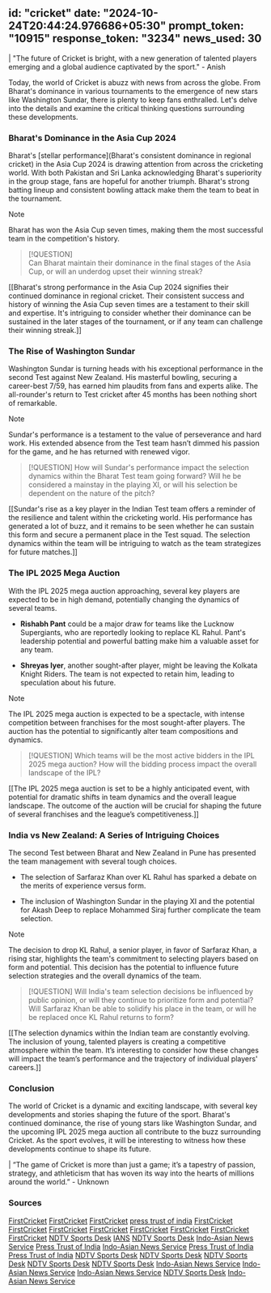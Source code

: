 
id: "cricket"
date: "2024-10-24T20:44:24.976686+05:30"
prompt_token: "10915"
response_token: "3234"
news_used: 30
------
| "The future of Cricket is bright, with a new generation of talented players emerging and a global audience captivated by the sport." - Anish

Today, the world of Cricket is abuzz with news from across the globe. From Bharat's dominance in various tournaments to the emergence of new stars like Washington Sundar, there is plenty to keep fans enthralled. Let's delve into the details and examine the critical thinking questions surrounding these developments. 

### Bharat's Dominance in the Asia Cup 2024

Bharat's [stellar performance](Bharat's consistent dominance in regional cricket) in the Asia Cup 2024 is drawing attention from across the cricketing world. With both Pakistan and Sri Lanka acknowledging Bharat's superiority in the group stage, fans are hopeful for another triumph. Bharat's strong batting lineup and consistent bowling attack make them the team to beat in the tournament.

> [!NOTE]  
> Bharat has won the Asia Cup seven times, making them the most successful team in the competition's history.

> [!QUESTION]  
> Can Bharat maintain their dominance in the final stages of the Asia Cup, or will an underdog upset their winning streak?

[[Bharat's strong performance in the Asia Cup 2024 signifies their continued dominance in regional cricket. Their consistent success and history of winning the Asia Cup seven times are a testament to their skill and expertise. It's intriguing to consider whether their dominance can be sustained in the later stages of the tournament, or if any team can challenge their winning streak.]]

### The Rise of Washington Sundar

Washington Sundar is turning heads with his exceptional performance in the second Test against New Zealand.  His masterful bowling, securing a career-best 7/59, has earned him plaudits from fans and experts alike. The all-rounder's return to Test cricket after 45 months has been nothing short of remarkable.

> [!NOTE]
> Sundar's performance is a testament to the value of perseverance and hard work. His extended absence from the Test team hasn’t dimmed his passion for the game, and he has returned with renewed vigor. 

> [!QUESTION]
> How will Sundar's performance impact the selection dynamics within the Bharat Test team going forward? Will he be considered a mainstay in the playing XI, or will his selection be dependent on the nature of the pitch?

[[Sundar's rise as a key player in the Indian Test team offers a reminder of the resilience and talent within the cricketing world. His performance has generated a lot of buzz, and it remains to be seen whether he can sustain this form and secure a permanent place in the Test squad. The selection dynamics within the team will be intriguing to watch as the team strategizes for future matches.]]

### The IPL 2025 Mega Auction 

With the IPL 2025 mega auction approaching, several key players are expected to be in high demand, potentially changing the dynamics of several teams. 

- **Rishabh Pant** could be a major draw for teams like the Lucknow Supergiants, who are reportedly looking to replace KL Rahul. Pant's leadership potential and powerful batting make him a valuable asset for any team.

- **Shreyas Iyer**, another sought-after player, might be leaving the Kolkata Knight Riders. The team is not expected to retain him, leading to speculation about his future.

> [!NOTE]
> The IPL 2025 mega auction is expected to be a spectacle, with intense competition between franchises for the most sought-after players. The auction has the potential to significantly alter team compositions and dynamics. 

> [!QUESTION]
> Which teams will be the most active bidders in the IPL 2025 mega auction?  How will the bidding process impact the overall landscape of the IPL?

[[The IPL 2025 mega auction is set to be a highly anticipated event, with potential for dramatic shifts in team dynamics and the overall league landscape.  The outcome of the auction will be crucial for shaping the future of several franchises and the league’s competitiveness.]]

### India vs New Zealand: A Series of Intriguing Choices

The second Test between Bharat and New Zealand in Pune has presented the team management with several tough choices.  

- The selection of Sarfaraz Khan over KL Rahul has sparked a debate on the merits of experience versus form. 

- The inclusion of Washington Sundar in the playing XI and the potential for Akash Deep to replace Mohammed Siraj further complicate the team selection.

> [!NOTE]
> The decision to drop KL Rahul, a senior player, in favor of Sarfaraz Khan, a rising star, highlights the team's commitment to selecting players based on form and potential. This decision has the potential to influence future selection strategies and the overall dynamics of the team.

> [!QUESTION]
> Will India's team selection decisions be influenced by public opinion, or will they continue to prioritize form and potential? Will Sarfaraz Khan be able to solidify his place in the team, or will he be replaced once KL Rahul returns to form? 

[[The selection dynamics within the Indian team are constantly evolving.  The inclusion of young, talented players is creating a competitive atmosphere within the team.  It’s interesting to consider how these changes will impact the team’s performance and the trajectory of individual players' careers.]]

### Conclusion

The world of Cricket is a dynamic and exciting landscape, with several key developments and stories shaping the future of the sport. Bharat's continued dominance, the rise of young stars like Washington Sundar, and the upcoming IPL 2025 mega auction all contribute to the buzz surrounding Cricket. As the sport evolves, it will be interesting to witness how these developments continue to shape its future. 

| “The game of Cricket is more than just a game; it’s a tapestry of passion, strategy, and athleticism that has woven its way into the hearts of millions around the world.” - Unknown

### Sources

[FirstCricket](https://www.firstpost.com/firstcricket/sports-news/ipl-mega-auction-rishabh-pant-dc-rcb-shreyas-iyer-kkr-13828611.html) 
[FirstCricket](https://www.firstpost.com/firstcricket/sports-news/zimbabwe-gambia-sikandar-raza-record-t20-team-total-13828590.html)
[FirstCricket](https://www.firstpost.com/firstcricket/sports-news/kl-rahul-sarfaraz-khan-india-new-zealand-pune-2nd-test-team-changes-13828531.html)
[press trust of india](https://www.firstpost.com/firstcricket/sports-news/acc-emerging-teams-asia-cup-india-a-vs-oman-ayush-badoni-13828494.html)
[FirstCricket](https://www.firstpost.com/firstcricket/sports-news/pakistan-vs-england-3rd-test-preview-rawalpindi-pitch-13828487.html)
[FirstCricket](https://www.firstpost.com/firstcricket/sports-news/india-a-vs-oman-live-score-emerging-teams-asia-cup-scorecard-streaming-al-amerat-cricket-ground-commentary-13828415.html)
[FirstCricket](https://www.firstpost.com/firstcricket/sports-news/india-vs-new-zealand-kl-rahul-sarfaraz-khan-mca-stadium-pune-pitch-2nd-test-talking-points-13828407.html)
[FirstCricket](https://www.firstpost.com/firstcricket/sports-news/india-vs-new-zealand-2nd-test-maharashtra-cricket-mca-stadium-pune-statistics-13828286.html)
[FirstCricket](https://www.firstpost.com/firstcricket/sports-news/india-vs-new-zealand-ind-vs-nz-2nd-test-date-time-venue-live-streaming-tv-channel-13828383.html)
[FirstCricket](https://www.firstpost.com/firstcricket/sports-news/india-vs-new-zealand-pune-test-kl-rahul-sarfaraz-khan-akash-deep-mohammed-siraj-predicted-playing-xi-13828347.html)
[FirstCricket](https://www.firstpost.com/firstcricket/sports-news/india-vs-new-zealand-2nd-test-gautam-gambhir-rishabh-pant-jasprit-bumrah-pune-13828289.html)
[FirstCricket](https://www.firstpost.com/firstcricket/sports-news/rishabh-pant-virat-kohli-rohit-sharma-icc-test-rankings-13828288.html)
[NDTV Sports Desk](https://sports.ndtv.com/ipl-2025/shocking-ipl-move-on-cards-report-claims-ipl-winning-captain-shreyas-iyer-tempted-to-move-out-after-massive-offer-6865158)
[IANS](https://sports.ndtv.com/india-vs-new-zealand-2024/unfair-for-me-to-washington-sundars-honest-comment-after-picking-7-59-for-india-vs-new-zealand-6864944)
[NDTV Sports Desk](https://sports.ndtv.com/india-vs-new-zealand-2024/defensive-captain-negative-captain-sunil-gavaskars-insight-during-india-vs-new-zealand-2nd-test-viral-6864558)
[Indo-Asian News Service](https://sports.ndtv.com/cricket/updated-world-test-championship-points-table-after-south-africa-thrash-bangladesh-in-1st-test-6861542)
[Press Trust of India](https://sports.ndtv.com/women-s-t20-world-cup/india-pakistan-womens-t20-world-cup-game-sets-new-attendance-record-in-womens-cricket-6862808)
[Indo-Asian News Service](https://sports.ndtv.com/cricket/bcci-rejects-bengals-plea-to-defer-ranji-trophy-match-vs-kerala-due-to-cyclone-dana-6863762)
[Press Trust of India](https://sports.ndtv.com/india-vs-new-zealand-2024/washington-sundar-takes-7-fer-on-test-return-after-45-months-in-india-vs-new-zealand-2nd-test-day-1-in-pune-6863725)
[Press Trust of India](https://sports.ndtv.com/india-vs-new-zealand-2024/fans-fume-raise-slogans-during-india-vs-new-zealand-2nd-test-in-pune-reason-is-lack-of-water-6863682)
[NDTV Sports Desk](https://sports.ndtv.com/cricket/pakistan-vs-england-3rd-test-day-1-live-score-updates-6860355)
[NDTV Sports Desk](https://sports.ndtv.com/india-vs-new-zealand-2024/rohit-sharma-pays-the-price-of-ignoring-virat-kohlis-suggestion-during-2nd-new-zealand-test-6863649)
[NDTV Sports Desk](https://sports.ndtv.com/india-vs-new-zealand-2024/india-vs-new-zealand-live-score-2nd-test-match-day-1-today-ind-vs-nz-live-cricket-updates-6858261)
[NDTV Sports Desk](https://sports.ndtv.com/india-vs-new-zealand-2024/playing-test-for-1st-time-in-1325-days-washington-sundars-magic-dismisses-rachin-ravindra-6863329)
[NDTV Sports Desk](https://sports.ndtv.com/india-vs-new-zealand-2024/pune-crowd-chants-virat-kohli-ko-bowling-do-during-2nd-test-against-new-zealand-watch-6862580)
[Indo-Asian News Service](https://sports.ndtv.com/cricket/australia-roping-in-all-pacers-for-tests-vs-india-heres-what-josh-hazlewood-says-6861364)
[Indo-Asian News Service](https://sports.ndtv.com/cricket/jordan-cox-rehan-ahmed-added-to-england-squad-for-caribbean-tour-6861561)
[Indo-Asian News Service](https://sports.ndtv.com/cricket/mir-hamza-leaves-pakistans-test-squad-for-rehab-in-karachi-6861654)
[NDTV Sports Desk](https://sports.ndtv.com/cricket/pat-cummins-picks-most-memorable-knock-by-an-indian-not-vvs-laxman-virat-kohli-or-rishabh-pant-6848967)
[Indo-Asian News Service](https://sports.ndtv.com/cricket/usa-drop-aaron-jones-from-odi-squad-for-preferring-club-over-country-6861935)

